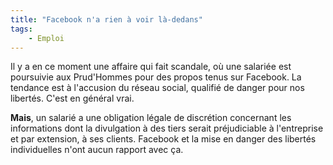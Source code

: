 ```yaml
---
title: "Facebook n'a rien à voir là-dedans"
tags:
    - Emploi
---
```


Il y a en ce moment une affaire qui fait scandale, où une salariée est
poursuivie aux Prud'Hommes pour des propos tenus sur Facebook. La tendance est à
l'accusion du réseau social, qualifié de danger pour nos libertés. C'est en
général vrai.

**Mais**, un salarié a une obligation légale de discrétion concernant les
informations dont la divulgation à des tiers serait préjudiciable à l'entreprise
et par extension, à ses clients. Facebook et la mise en danger des libertés
individuelles n'ont aucun rapport avec ça.
